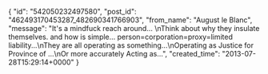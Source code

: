  {
   "id": "542050232497580",
   "post_id": "462493170453287_482690341766903",
   "from_name": "August le Blanc",
   "message": "It's a mindfuck reach around... \nThink about why they insulate themselves. and how is simple... person=corporation=proxy=limited liability...\nThey are all operating as something...\nOperating as Justice for Province of ...\nOr more accurately Acting as...",
   "created_time": "2013-07-28T15:29:14+0000"
 }
